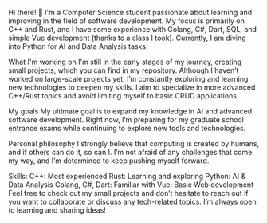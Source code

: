 Hi there! 👋 I'm a Computer Science student passionate about learning and improving in the field of software development. My focus is primarily on C++ and Rust, and I have some experience with Golang, C#, Dart, SQL, and simple Vue development (thanks to a class I took). Currently, I am diving into Python for AI and Data Analysis tasks.

What I'm working on
I'm still in the early stages of my journey, creating small projects, which you can find in my repository. Although I haven’t worked on large-scale projects yet, I’m constantly exploring and learning new technologies to deepen my skills. I aim to specialize in more advanced C++/Rust topics and avoid limiting myself to basic CRUD applications.

My goals
My ultimate goal is to expand my knowledge in AI and advanced software development. Right now, I’m preparing for my graduate school entrance exams while continuing to explore new tools and technologies.

Personal philosophy
I strongly believe that computing is created by humans, and if others can do it, so can I. I’m not afraid of any challenges that come my way, and I’m determined to keep pushing myself forward.

Skills:
C++: Most experienced
Rust: Learning and exploring
Python: AI & Data Analysis
Golang, C#, Dart: Familiar with
Vue: Basic Web development
Feel free to check out my small projects and don’t hesitate to reach out if you want to collaborate or discuss any tech-related topics. I’m always open to learning and sharing ideas!

